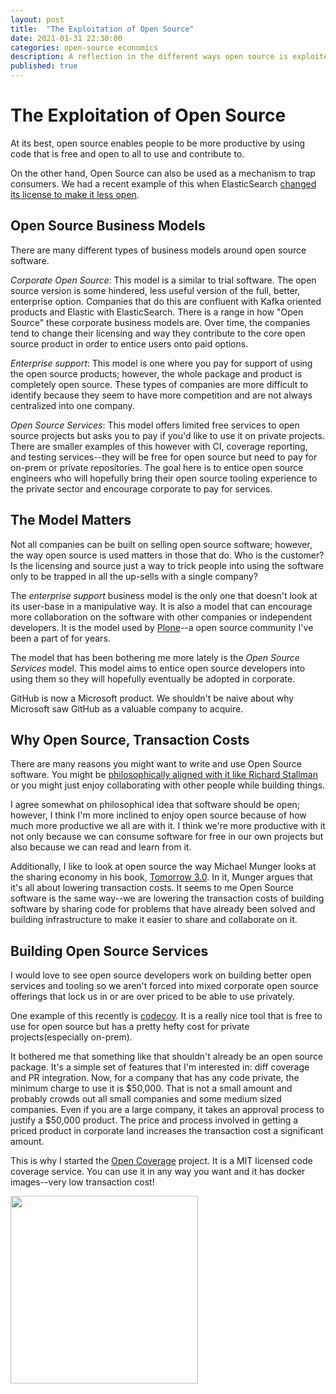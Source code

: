 ```yaml
---
layout: post
title:  "The Exploitation of Open Source"
date: 2021-01-31 22:30:00
categories: open-source economics
description: A reflection in the different ways open source is exploited with open source services
published: true
---
```


# The Exploitation of Open Source

At its best, open source enables people to be more productive by using code that is
free and open to all to use and contribute to.

On the other hand, Open Source can also be used as a mechanism to trap consumers. We
had a recent example of this when ElasticSearch
[changed its license to make it less open](https://anonymoushash.vmbrasseur.com/2021/01/14/elasticsearch-and-kibana-are-now-business-risks).


## Open Source Business Models

There are many different types of business models around open source software.

*Corporate Open Source*: This model is a similar to trial software. The open source version is some hindered,
less useful version of the full, better, enterprise option. Companies that do this are confluent
with Kafka oriented products and Elastic with ElasticSearch. There is a range in how "Open Source" these
corporate business models are. Over time, the companies tend to change their licensing and way they 
contribute to the core open source product in order to entice users onto paid options.

*Enterprise support*: This model is one where you pay for support of using the open
source products; however, the whole package and product is completely open source. These types
of companies are more difficult to identify because they seem to have more competition and
are not always centralized into one company.

*Open Source Services*: This model offers limited free services to open source projects but asks you to
pay if you'd like to use it on private projects. There are smaller examples of this however with
CI, coverage reporting, and testing services--they will be free for open source but need to pay for
on-prem or private repositories. The goal here is to entice open source engineers who will hopefully
bring their open source tooling experience to the private sector and encourage corporate to pay
for services.


## The Model Matters

Not all companies can be built on selling open source software; however, the way open source is
used matters in those that do. Who is the customer? Is the licensing and source just a way to trick people
into using the software only to be trapped in all the up-sells with a single company?

The *enterprise support* business model is the only one that doesn't look at its user-base
in a manipulative way. It is also a model that can encourage more collaboration on the
software with other companies or independent developers. It is the model used by [Plone](https://plone.org)--a
open source community I've been a part of for years.

The model that has been bothering me more lately is the *Open Source Services* model. This model
aims to entice open source developers into using them so they will hopefully eventually be
adopted in corporate.

GitHub is now a Microsoft product. We shouldn't be naive about why Microsoft saw GitHub as
a valuable company to acquire.


## Why Open Source, Transaction Costs

There are many reasons you might want to write and use Open Source software. You might
be [philosophically aligned with it like Richard Stallman](https://www.gnu.org/philosophy/philosophy.en.html)
or you might just enjoy collaborating with other people while building things.

I agree somewhat on philosophical idea that software should be open; however, I think I'm more inclined
to enjoy open source because of how much more productive we all are with it. I think we're more productive
with it not only because we can consume software for free in our own projects but also because
we can read and learn from it.

Additionally, I like to look at open source the way Michael Munger looks at the sharing economy in his book, [Tomorrow 3.0](https://smile.amazon.com/Tomorrow-3-0-Transaction-Cambridge-Economics/dp/1108447341?sa-no-redirect=1). In it, Munger argues that it's all about lowering transaction costs. It seems to me Open Source software
is the same way--we are lowering the transaction costs of building software by sharing code
for problems that have already been solved and building infrastructure to make it easier to share
and collaborate on it.


## Building Open Source Services

I would love to see open source developers work on building better open services and tooling
so we aren't forced into mixed corporate open source offerings that lock us in or are over
priced to be able to use privately.

One example of this recently is [codecov](https://about.codecov.io/). It is a really nice
tool that is free to use for open source but has a pretty hefty cost for private projects(especially on-prem).

It bothered me that something like that shouldn't already be an open source package. It's a simple
set of features that I'm interested in: diff coverage and PR integration.
Now, for a company that has any code private, the minimum charge to use it is $50,000.
That is not a small amount and probably crowds out all small companies and some medium sized companies.
Even if you are a large company, it takes an approval process to justify a $50,000 product. The price
and process involved in getting a priced product in corporate land increases the transaction cost a significant amount.

This is why I started the [Open Coverage](https://open-coverage.org/) project. It is a MIT licensed code coverage
service. You can use it in any way you want and it has docker images--very low transaction cost!

[<img src="https://open-coverage.org/logo/logo2-crp.png" width="300px">](https://open-coverage.org)